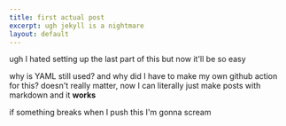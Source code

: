 ```yaml
---
title: first actual post
excerpt: ugh jekyll is a nightmare
layout: default
---
```


ugh I hated setting up the last part of this but now it'll be so easy

why is YAML still used? and why did I have to make my own github action for this?
doesn't really matter, now I can literally just make posts with markdown
and it **works**

if something breaks when I push this I'm gonna scream
